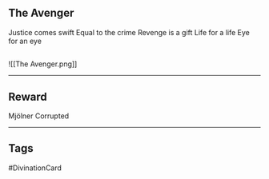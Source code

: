## The Avenger
Justice comes swift 
Equal to the crime 
Revenge is a gift 
Life for a life 
Eye for an eye
## 
![[The Avenger.png]]

---
## Reward
Mjölner
Corrupted

---
## Tags
#DivinationCard